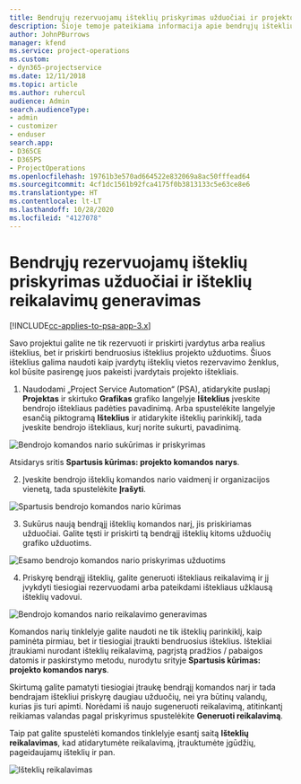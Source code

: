 ```yaml
---
title: Bendrųjų rezervuojamų išteklių priskyrimas užduočiai ir projekto komandai
description: Šioje temoje pateikiama informacija apie bendrųjų išteklių rezervavimą užduotims ir projekto komandoms.
author: JohnPBurrows
manager: kfend
ms.service: project-operations
ms.custom:
- dyn365-projectservice
ms.date: 12/11/2018
ms.topic: article
ms.author: ruhercul
audience: Admin
search.audienceType:
- admin
- customizer
- enduser
search.app:
- D365CE
- D365PS
- ProjectOperations
ms.openlocfilehash: 19761b3e570ad664522e832069a8ac50fffead64
ms.sourcegitcommit: 4cf1dc1561b92fca4175f0b3813133c5e63ce8e6
ms.translationtype: HT
ms.contentlocale: lt-LT
ms.lasthandoff: 10/28/2020
ms.locfileid: "4127078"
---
```

# <a name="assign-generic-bookable-resources-to-a-task-and-generate-resource-requirements"></a>Bendrųjų rezervuojamų išteklių priskyrimas užduočiai ir išteklių reikalavimų generavimas 

[!INCLUDE[cc-applies-to-psa-app-3.x](../includes/cc-applies-to-psa-app-3x.md)]

Savo projektui galite ne tik rezervuoti ir priskirti įvardytus arba realius išteklius, bet ir priskirti bendruosius išteklius projekto užduotims. Šiuos išteklius galima naudoti kaip įvardytų išteklių vietos rezervavimo ženklus, kol būsite pasirengę juos pakeisti įvardytais projekto ištekliais. 

1. Naudodami „Project Service Automation“ (PSA), atidarykite puslapį **Projektas** ir skirtuko **Grafikas** grafiko langelyje **Išteklius** įveskite bendrojo ištekliaus padėties pavadinimą. Arba spustelėkite langelyje esančią piktogramą **Išteklius** ir atidarykite išteklių parinkiklį, tada įveskite bendrojo ištekliaus, kurį norite sukurti, pavadinimą.

![Bendrojo komandos nario sukūrimas ir priskyrimas](media/RM-how-to-9.png)

Atsidarys sritis **Spartusis kūrimas: projekto komandos narys**. 

2. Įveskite bendrojo išteklių komandos nario vaidmenį ir organizacijos vienetą, tada spustelėkite **Įrašyti**.

![Spartusis bendrojo komandos nario kūrimas](media/RM-how-to-10.png)

3. Sukūrus naują bendrąjį išteklių komandos narį, jis priskiriamas užduočiai. Galite tęsti ir priskirti tą bendrąjį išteklių kitoms užduočių grafiko užduotims.

![Esamo bendrojo komandos nario priskyrimas užduotims](media/RM-how-to-11.png)

4. Priskyrę bendrąjį išteklių, galite generuoti ištekliaus reikalavimą ir jį įvykdyti tiesiogiai rezervuodami arba pateikdami ištekliaus užklausą išteklių vadovui.

![Bendrojo komandos nario reikalavimo generavimas](media/RM-how-to-12.png)

Komandos narių tinklelyje galite naudoti ne tik išteklių parinkiklį, kaip paminėta pirmiau, bet ir tiesiogiai įtraukti bendruosius išteklius. Ištekliai įtraukiami nurodant išteklių reikalavimą, pagrįstą pradžios / pabaigos datomis ir paskirstymo metodu, nurodytu srityje **Spartusis kūrimas: projekto komandos narys**.

Skirtumą galite pamatyti tiesiogiai įtraukę bendrąjį komandos narį ir tada bendrajam ištekliui priskyrę daugiau užduočių, nei yra būtinų valandų, kurias jis turi apimti. Norėdami iš naujo sugeneruoti reikalavimą, atitinkantį reikiamas valandas pagal priskyrimus spustelėkite **Generuoti reikalavimą**.

Taip pat galite spustelėti komandos tinklelyje esantį saitą **Išteklių reikalavimas**, kad atidarytumėte reikalavimą, įtrauktumėte įgūdžių, pageidaujamų išteklių ir pan.

![Išteklių reikalavimas](media/RM-how-to-13.png)

